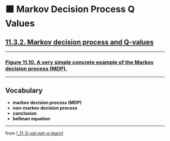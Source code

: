 # 🟧 Markov Decision Process Q Values

## [**11.3.2.** Markov decision process and Q-values](https://livebook.manning.com/book/deep-learning-with-javascript/chapter-11/115)

---

### [**Figure 11.10.** A very simple concrete example of the Markov decision process (MDP).](https://livebook.manning.com/book/deep-learning-with-javascript/chapter-11/ch11fig10)

---

## **Vocabulary**

- **markov decision process (MDP)**
- **non-markov decision process**
- **conclusion**
- **bellman equation**

---

from [[_11-3-val-net-q-learn]]

[//begin]: # "Autogenerated link references for markdown compatibility"
[_11-3-val-net-q-learn]: _11-3-val-net-q-learn.md "🟧 Val Net Q Learn"
[//end]: # "Autogenerated link references"
